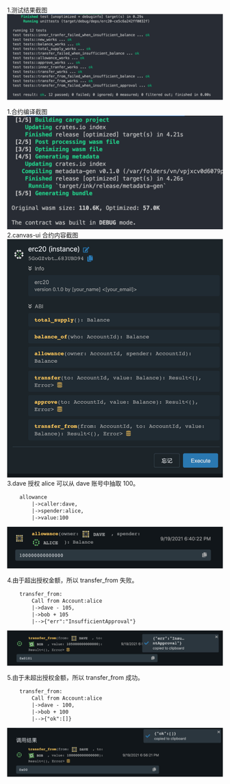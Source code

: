 1.测试结果截图
![测试结果截图](./test_result.png)

1.合约编译截图
![合约编译截图](./contract_build.png)
2.canvas-ui 合约内容截图
![canvas-ui 合约内容截图](./contract_content.png)
3.dave 授权 alice 可以从 dave 账号中抽取 100。
```shell
    allowance
        |->caller:dave,
        |->spender:alice,
        |->value:100
```
![canvas-ui 设置授权](./set_allowance.png)

4.由于超出授权金额，所以 transfer_from 失败。
```shell
    transfer_from:
        Call from Account:alice
        |->dave - 105,
        |->bob + 105
        |-->{"err":"InsufficientApproval"}
```
![canvas-ui transfer_from 失败](./transfer_from_failed_when_insufficient_approval.png)

5.由于未超出授权金额，所以 transfer_from 成功。
```shell
    transfer_from:
        Call from Account:alice
        |->dave - 100,
        |->bob + 100
        |-->{"ok":[]}
```
![canvas-ui transfer_from 成功](./transfer_from_worked.png)
